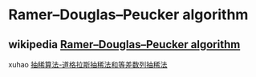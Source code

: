 # Ramer–Douglas–Peucker algorithm



## wikipedia [Ramer–Douglas–Peucker algorithm](https://en.wikipedia.org/wiki/Ramer%E2%80%93Douglas%E2%80%93Peucker_algorithm)



xuhao [抽稀算法-道格拉斯抽稀法和等差数列抽稀法](https://www.xuhao.club/algo/douglas-peuker-diluting/)